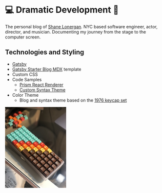 # 💻 Dramatic Development 🎤

The personal blog of [Shane Lonergan](https://shanelonergan.dev). NYC based software engineer, actor, director, and musician. Documenting my journey from the stage to the computer screen.

## Technologies and Styling

- [Gatsby](https://www.gatsbyjs.org/)
- [Gatsby Starter Blog MDX](https://github.com/hagnerd/gatsby-starter-blog-mdx) template
- Custom CSS
- Code Samples
  - [Prism React Renderer](https://github.com/FormidableLabs/prism-react-renderer)
  - [Custom Syntax Theme](./src/themes/1976.js)
- Color Theme
  - Blog and syntax theme based on the [1976 keycap set](https://pimpmykeyboard.com/sa-1976-keyset-two-shot/)

<img src="content/assets/1976.jpg" alt="picture of 1976 keyboard" width="200"/>
